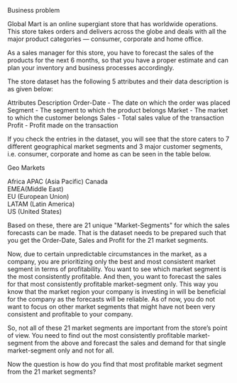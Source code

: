 Business problem

Global Mart is an online supergiant store that has worldwide operations. This store takes orders and delivers across the globe and deals with all the major product categories — consumer, corporate and home office.

As a sales manager for this store, you have to forecast the sales of the products for the next 6 months, so that you have a proper estimate and can plan your inventory and business processes accordingly.

The store dataset has the following 5 attributes and their data description is as given below:
 
 
Attributes	Description
Order-Date - 	The date on which the order was placed
Segment	- The segment to which the product belongs
Market - 	The market to which the customer belongs
Sales	- Total sales value of the transaction
Profit	- Profit made on the transaction
 

If you check the entries in the dataset, you will see that the store caters to 7 different geographical market segments and 3 major customer segments, i.e. consumer, corporate and home as can be seen in the table below.

 

Geo Markets

Africa
APAC (Asia Pacific)	
Canada	
EMEA(Middle East)	 
EU (European Union)	 
LATAM (Latin America)	 
US (United States)	 
 

 

Based on these, there are 21 unique "Market-Segments" for which the sales forecasts can be made. That is the dataset needs to be prepared such that you get the Order-Date, Sales and Profit for the 21 market segments.

 

Now, due to certain unpredictable circumstances in the market, as a company, you are prioritizing only the best and most consistent market segment in terms of profitability. You want to see which market segment is the most consistently profitable. And then, you want to forecast the sales for that most consistently profitable market-segment only. This way you know that the market region your company is investing in will be beneficial for the company as the forecasts will be reliable. As of now, you do not want to focus on other market segments that might have not been very consistent and profitable to your company.

 

So, not all of these 21 market segments are important from the store’s point of view. You need to find out the most consistently profitable market-segment from the above and forecast the sales and demand for that single market-segment only and not for all.

 

Now the question is how do you find that most profitable market segment from the 21 market segments?
